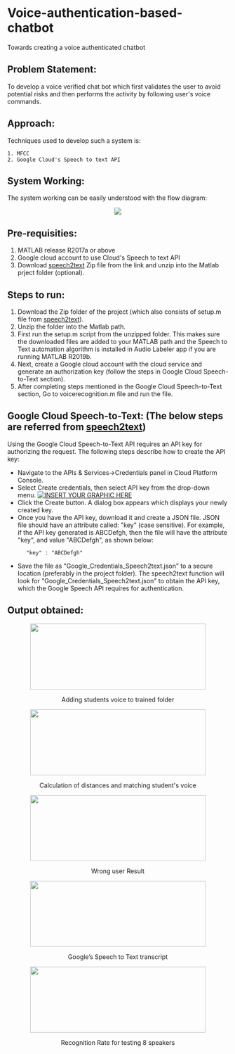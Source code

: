 # Voice-authentication-based-chatbot
Towards creating a voice authenticated chatbot <br />

## Problem Statement:
To develop a voice verified chat bot which first validates the user to avoid potential risks and then performs the activity by following user's voice commands.

## Approach: <br />
Techniques used to develop such a system is:
```
1. MFCC
2. Google Cloud's Speech to text API
```

## System Working: <br />
The system working can be easily understood with the flow diagram:
<p align="center">
  <img src="https://i.imgur.com/RMuH8Jr.png" />
</p>

## Pre-requisities: <br />
1. MATLAB release R2017a or above
2. Google cloud account to use Cloud's Speech to text API
3. Download [speech2text](https://in.mathworks.com/matlabcentral/fileexchange/65266-speech2text/) Zip file from the link and unzip into the Matlab prject folder (optional).

## Steps to run: <br />
1. Download the Zip folder of the project (which also consists of setup.m file from [speech2text](https://in.mathworks.com/matlabcentral/fileexchange/65266-speech2text/)).
2. Unzip the folder into the Matlab path.
3. First run the setup.m script from the unzipped folder. This makes sure the downloaded files are added to your MATLAB path and the Speech to Text automation algorithm is installed in Audio Labeler app if you are running MATLAB R2019b.
4. Next, create a Google cloud account with the cloud service and generate an authorization key (follow the steps in Google Cloud Speech-to-Text section).
5. After completing steps mentioned in the Google Cloud Speech-to-Text section, Go to voicerecognition.m file and run the file.

## Google Cloud Speech-to-Text: (The below steps are referred from [speech2text](https://in.mathworks.com/matlabcentral/fileexchange/65266-speech2text/)) <br />
Using the Google Cloud Speech-to-Text API requires an API key for authorizing the request. The following steps describe how to create the API key:
- Navigate to the APIs & Services->Credentials panel in Cloud Platform Console.
- Select Create credentials, then select API key from the drop-down menu.
[![INSERT YOUR GRAPHIC HERE](https://i.imgur.com/K90TVio.png)]()
- Click the Create button. A dialog box appears which displays your newly created key.
- Once you have the API key, download it and create a JSON file. JSON file should have an attribute called: "key" (case sensitive). For example, if the API key generated is ABCDefgh, then the file will have the attribute "key", and value "ABCDefgh", as shown below:
```
      "key" : "ABCDefgh"
```
- Save the file as "Google_Credentials_Speech2text.json" to a secure location (preferably in the project folder). The speech2text function will look for "Google_Credentials_Speech2text.json" to obtain the API key, which the Google Speech API requires for authentication.


## Output obtained: <br />
<div align="center">
<img width="400" height="150" src="https://i.imgur.com/B0cbYqD.png" >
<p> Adding students voice to trained folder </p>
</div>

<div align="center">
<img width="400" height="150" src="https://i.imgur.com/mDCmvcV.png" >
<p> Calculation of distances and matching student's voice </p>
</div>

<div align="center">
<img width="400" height="150" src="https://i.imgur.com/lPAsULd.png" >
<p> Wrong user Result </p>
</div>

<div align="center">
<img width="400" height="150" src="https://i.imgur.com/CGO6YEg.png" >
<p> Google’s Speech to Text transcript </p>
</div>

<div align="center">
<img width="400" height="150" src="https://i.imgur.com/67w8URA.png" >
<p> Recognition Rate for testing 8 speakers </p>
</div>
